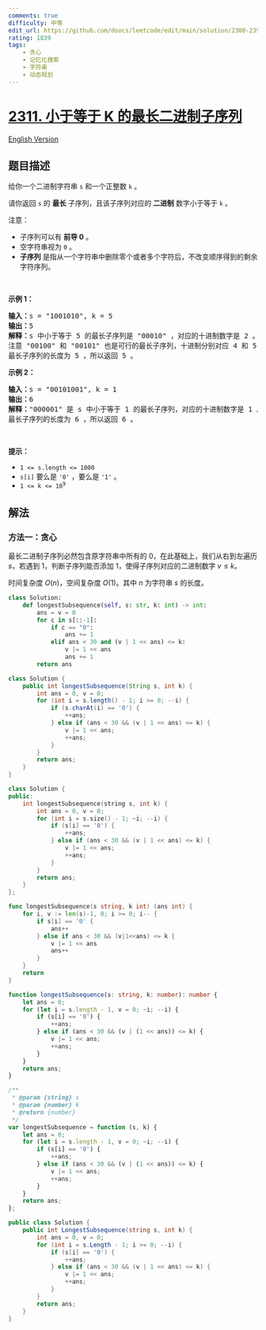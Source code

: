 ```yaml
---
comments: true
difficulty: 中等
edit_url: https://github.com/doocs/leetcode/edit/main/solution/2300-2399/2311.Longest%20Binary%20Subsequence%20Less%20Than%20or%20Equal%20to%20K/README.md
rating: 1839
tags:
    - 贪心
    - 记忆化搜索
    - 字符串
    - 动态规划
---
```


# [2311. 小于等于 K 的最长二进制子序列](https://leetcode.cn/problems/longest-binary-subsequence-less-than-or-equal-to-k)

[English Version](/solution/2300-2399/2311.Longest%20Binary%20Subsequence%20Less%20Than%20or%20Equal%20to%20K/README_EN.md)

## 题目描述

<!-- 这里写题目描述 -->

<p>给你一个二进制字符串&nbsp;<code>s</code>&nbsp;和一个正整数&nbsp;<code>k</code>&nbsp;。</p>

<p>请你返回 <code>s</code>&nbsp;的 <strong>最长</strong>&nbsp;子序列，且该子序列对应的 <strong>二进制</strong>&nbsp;数字小于等于 <code>k</code>&nbsp;。</p>

<p>注意：</p>

<ul>
	<li>子序列可以有 <strong>前导 0</strong>&nbsp;。</li>
	<li>空字符串视为&nbsp;<code>0</code>&nbsp;。</li>
	<li><strong>子序列</strong>&nbsp;是指从一个字符串中删除零个或者多个字符后，不改变顺序得到的剩余字符序列。</li>
</ul>

<p>&nbsp;</p>

<p><strong>示例 1：</strong></p>

<pre><b>输入：</b>s = "1001010", k = 5
<b>输出：</b>5
<b>解释：</b>s 中小于等于 5 的最长子序列是 "00010" ，对应的十进制数字是 2 。
注意 "00100" 和 "00101" 也是可行的最长子序列，十进制分别对应 4 和 5 。
最长子序列的长度为 5 ，所以返回 5 。
</pre>

<p><strong>示例 2：</strong></p>

<pre><b>输入：</b>s = "00101001", k = 1
<b>输出：</b>6
<b>解释：</b>"000001" 是 s 中小于等于 1 的最长子序列，对应的十进制数字是 1 。
最长子序列的长度为 6 ，所以返回 6 。
</pre>

<p>&nbsp;</p>

<p><strong>提示：</strong></p>

<ul>
	<li><code>1 &lt;= s.length &lt;= 1000</code></li>
	<li><code>s[i]</code> 要么是&nbsp;<code>'0'</code>&nbsp;，要么是&nbsp;<code>'1'</code> 。</li>
	<li><code>1 &lt;= k &lt;= 10<sup>9</sup></code></li>
</ul>

## 解法

### 方法一：贪心

最长二进制子序列必然包含原字符串中所有的 $0$，在此基础上，我们从右到左遍历 $s$，若遇到 $1$，判断子序列能否添加 $1$，使得子序列对应的二进制数字 $v \leq k$。

时间复杂度 $O(n)$，空间复杂度 $O(1)$。其中 $n$ 为字符串 $s$ 的长度。

<!-- tabs:start -->

```python
class Solution:
    def longestSubsequence(self, s: str, k: int) -> int:
        ans = v = 0
        for c in s[::-1]:
            if c == "0":
                ans += 1
            elif ans < 30 and (v | 1 << ans) <= k:
                v |= 1 << ans
                ans += 1
        return ans
```

```java
class Solution {
    public int longestSubsequence(String s, int k) {
        int ans = 0, v = 0;
        for (int i = s.length() - 1; i >= 0; --i) {
            if (s.charAt(i) == '0') {
                ++ans;
            } else if (ans < 30 && (v | 1 << ans) <= k) {
                v |= 1 << ans;
                ++ans;
            }
        }
        return ans;
    }
}
```

```cpp
class Solution {
public:
    int longestSubsequence(string s, int k) {
        int ans = 0, v = 0;
        for (int i = s.size() - 1; ~i; --i) {
            if (s[i] == '0') {
                ++ans;
            } else if (ans < 30 && (v | 1 << ans) <= k) {
                v |= 1 << ans;
                ++ans;
            }
        }
        return ans;
    }
};
```

```go
func longestSubsequence(s string, k int) (ans int) {
	for i, v := len(s)-1, 0; i >= 0; i-- {
		if s[i] == '0' {
			ans++
		} else if ans < 30 && (v|1<<ans) <= k {
			v |= 1 << ans
			ans++
		}
	}
	return
}
```

```ts
function longestSubsequence(s: string, k: number): number {
    let ans = 0;
    for (let i = s.length - 1, v = 0; ~i; --i) {
        if (s[i] == '0') {
            ++ans;
        } else if (ans < 30 && (v | (1 << ans)) <= k) {
            v |= 1 << ans;
            ++ans;
        }
    }
    return ans;
}
```

```js
/**
 * @param {string} s
 * @param {number} k
 * @return {number}
 */
var longestSubsequence = function (s, k) {
    let ans = 0;
    for (let i = s.length - 1, v = 0; ~i; --i) {
        if (s[i] == '0') {
            ++ans;
        } else if (ans < 30 && (v | (1 << ans)) <= k) {
            v |= 1 << ans;
            ++ans;
        }
    }
    return ans;
};
```

```cs
public class Solution {
    public int LongestSubsequence(string s, int k) {
        int ans = 0, v = 0;
        for (int i = s.Length - 1; i >= 0; --i) {
            if (s[i] == '0') {
                ++ans;
            } else if (ans < 30 && (v | 1 << ans) <= k) {
                v |= 1 << ans;
                ++ans;
            }
        }
        return ans;
    }
}
```

<!-- tabs:end -->

<!-- end -->
